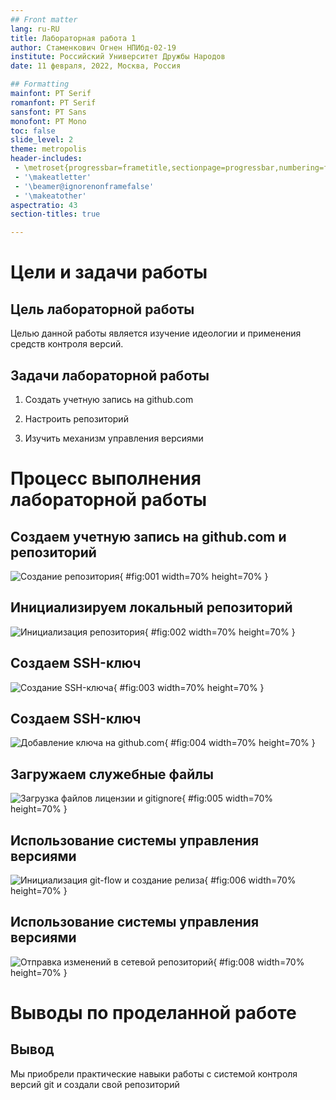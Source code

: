 ```yaml
---
## Front matter
lang: ru-RU
title: Лабораторная работа 1
author: Стаменкович Огнен НПИбд-02-19
institute: Российский Университет Дружбы Народов
date: 11 февраля, 2022, Москва, Россия

## Formatting
mainfont: PT Serif
romanfont: PT Serif
sansfont: PT Sans
monofont: PT Mono
toc: false
slide_level: 2
theme: metropolis
header-includes: 
 - \metroset{progressbar=frametitle,sectionpage=progressbar,numbering=fraction}
 - '\makeatletter'
 - '\beamer@ignorenonframefalse'
 - '\makeatother'
aspectratio: 43
section-titles: true

---
```


# Цели и задачи работы

## Цель лабораторной работы

Целью данной работы является изучение идеологии и применения средств контроля версий.

## Задачи лабораторной работы

1. Создать учетную запись на github.com

2. Настроить репозиторий

3. Изучить механизм управления версиями

# Процесс выполнения лабораторной работы

## Создаем учетную запись на github.com и репозиторий

![Создание репозитория](image/Screenshot_1.png){ #fig:001 width=70% height=70% }

## Инициализируем локальный репозиторий

![Инициализация репозитория](image/Screenshot_2.png){ #fig:002 width=70% height=70% }

## Создаем SSH-ключ

![Создание SSH-ключа](image/Screenshot_3.png){ #fig:003 width=70% height=70% }

## Создаем SSH-ключ

![Добавление ключа на github.com ](image/Screenshot_4.png){ #fig:004 width=70% height=70% }

## Загружаем служебные файлы

![Загрузка файлов лицензии и gitignore](image/Screenshot_5.png){ #fig:005 width=70% height=70% }

## Использование системы управления версиями

![Инициализация git-flow и создание релиза](image/Screenshot_6.png){ #fig:006 width=70% height=70% }

## Использование системы управления версиями

![Отправка изменений в сетевой репозиторий](image/Screenshot_7.png){ #fig:008 width=70% height=70% }

# Выводы по проделанной работе

## Вывод

Мы приобрели практические навыки работы с системой контроля версий git и создали свой репозиторий